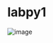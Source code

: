 # labpy1
![image](https://user-images.githubusercontent.com/56479448/72218869-8872f300-3572-11ea-8aa3-692654359fbc.png)
